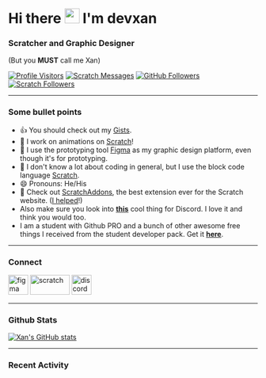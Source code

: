 # Hi there <img src="https://raw.githubusercontent.com/devxan/devxan/master/wave.gif" width="30px"> I'm devxan
### Scratcher and Graphic Designer
(But you **MUST** call me Xan)

[![Profile Visitors](https://visitor-badge-reloaded.herokuapp.com/badge?page_id=devxan.visitor.badge.reloaded&color=ff5959&style=for-the-badge&logo=github)](https://github.com/devxan)
[![Scratch Messages](https://img.shields.io/badge/dynamic/json?label=Messages&query=count&url=https%3A%2F%2Fapi.scratch.mit.edu%2Fusers%2F-Xanimation-%2Fmessages%2Fcount&color=ff5959&style=for-the-badge&logo=scratch&logoColor=fff)](https://scratch.mit.edu/users/-Xanimation-/)
[![GitHub Followers](https://img.shields.io/github/followers/devxan?color=ff5959&logo=github&style=for-the-badge)](https://github.com/devxan?tab=followers)
[![Scratch Followers](https://img.shields.io/badge/dynamic/json?label=Followers&query=statistics.followers&url=https%3A%2F%2Fscratchdb.lefty.one%2Fv3%2Fuser%2Finfo%2F-Xanimation-&color=ff5959&style=for-the-badge&logo=scratch&logoColor=fff)](https://scratch.mit.edu/users/-Xanimation-/followers/)

<hr>

### Some bullet points
- 👍 You should check out my [Gists](https://gist.github.com/devxan).
- 🔭 I work on animations on [Scratch](https://Scrach.mit.edu/users/-Xanimation-/)!
- 🌱 I use the prototyping tool [Figma](https://www.figma.com/) as my graphic design platform, even though it's for prototyping. 
- 🤔 I don't know a lot about coding in general, but I use the block code language [Scratch](https://Scrach.mit.edu/).
- 😄 Pronouns: He/His
- 🎉 Check out [ScratchAddons](https://scratchaddons.com/), the best extension ever for the Scratch website. ([I helped](https://scratchaddons.com/contributors)!) 
- Also make sure you look into **[this](https://github.com/hipvpitsme/discord-rpc-with-buttons)** cool thing for Discord. I love it and think you would too. 
- I am a student with Github PRO and a bunch of other awesome free things I received from the student developer pack. Get it **[here](https://education.github.com/pack/)**.

<hr>

### Connect
<a href="https://www.figma.com/@Xan/" target="_blank"><img src="https://www.vectorlogo.zone/logos/figma/figma-icon.svg" alt="figma" width="40" height="40"/></a>
<a href="https://scratch.mit.edu/users/-Xanimation-/" target="_blank"> <img src="https://scratch.mit.edu/static/assets/1e9652bec24bcaacf5285be19746a750.svg" alt="scratch" width="80" height="40"/></a> <a href="https://discordapp.com/users/687328712084946973/" target="_blank"> <img src="https://www.vectorlogo.zone/logos/discordapp/discordapp-icon.svg" alt="discord" width="40" height="40"/></a>

<hr>

### Github Stats 
[![Xan's GitHub stats](https://github-readme-stats.vercel.app/api?username=devxan&bg_color=30,ff5959,904e95&title_color=fff&text_color=fff&icon_color=fff&show_icons=true)](https://github.com/anuraghazra/github-readme-stats)

<hr>

### Recent Activity

<!--START_SECTION:activity-->
